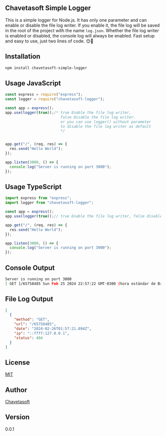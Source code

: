 ## Chavetasoft Simple Logger
This is a simple logger for Node.js. It has only one parameter and can enable or disable the file log writer. If you enable it, the file log will be saved in the root of the project with the name `log.json`.
Whether the file log writer is enabled or disabled, the console log will always be enabled.
Fast setup and easy to use, just two lines of code. 😊🚀


## Installation
```bash
npm install chavetasoft-simple-logger
```

## Usage JavaScript
```javascript
const express = require("express");
const logger = require("chavetasoft-logger");

const app = express();
app.use(logger(true));/* true Enable the file log writer, 
                         false Disable the file log writer.
                         or you can use logger() without parameter
                         to disable the file log writer as default
                         */


app.get("/", (req, res) => {
  res.send("Hello World");
});

app.listen(3000, () => {
  console.log("Server is running on port 3000");
});

```
## Usage TypeScript
```typescript
import express from "express";
import logger from "chavetasoft-logger";

const app = express();
app.use(logger(true));// true Enable the file log writer, false disable the file log writer

app.get("/", (req, res) => {
  res.send("Hello World");
});

app.listen(3000, () => {
  console.log("Server is running on port 3000");
});

```

## Console Output
```bash
Server is running on port 3000
[ GET ]/65758485 Sun Feb 25 2024 22:57:22 GMT-0300 (hora estándar de Brasilia) [ IP ]::ffff:127.0.0.1 [ STATUS ]404

```

## File Log Output
```json
[
  {
    "method": "GET",
    "url": "/65758485",
    "date": "2024-02-26T01:57:21.094Z",
    "ip": "::ffff:127.0.0.1",
    "status": 404
  }
]
```

## License
[MIT](https://choosealicense.com/licenses/mit/)

## Author
[Chavetasoft](https://luisvilar.netlify.app/)

## Version
0.0.1